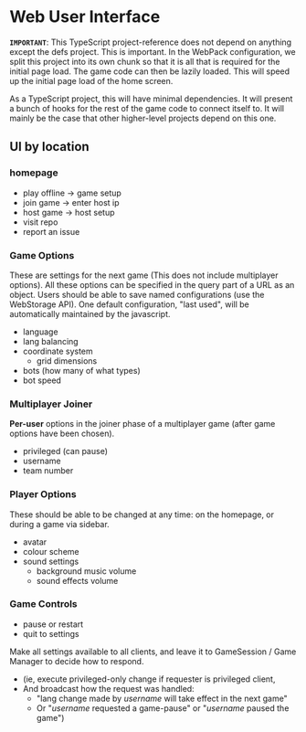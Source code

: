 
# Web User Interface

**`IMPORTANT`**: This TypeScript project-reference does not depend on anything except the defs project. This is important. In the WebPack configuration, we split this project into its own chunk so that it is all that is required for the initial page load. The game code can then be lazily loaded. This will speed up the initial page load of the home screen.

As a TypeScript project, this will have minimal dependencies. It will present a bunch of hooks for the rest of the game code to connect itself to. It will mainly be the case that other higher-level projects depend on this one.

## UI by location

### homepage

- play offline -> game setup
- join game -> enter host ip
- host game -> host setup
- visit repo
- report an issue

### Game Options

These are settings for the next game (This does not include multiplayer options). All these options can be specified in the query part of a URL as an object. Users should be able to save named configurations (use the WebStorage API). One default configuration, "last used", will be automatically maintained by the javascript.

- language
- lang balancing
- coordinate system
  - grid dimensions
- bots (how many of what types)
- bot speed

### Multiplayer Joiner

__Per-user__ options in the joiner phase of a multiplayer game (after game options have been chosen).

- privileged (can pause)
- username
- team number

### Player Options

These should be able to be changed at any time: on the homepage, or during a game via sidebar.

- avatar
- colour scheme
- sound settings
  - background music volume
  - sound effects volume

### Game Controls

- pause or restart
- quit to settings

Make all settings available to all clients, and leave it to GameSession / Game Manager to decide how to respond.

- (ie, execute privileged-only change if requester is privileged client,
- And broadcast how the request was handled:
  - "lang change made by _username_ will take effect in the next game"
  - Or "_username_ requested a game-pause" or "_username_ paused the game")

